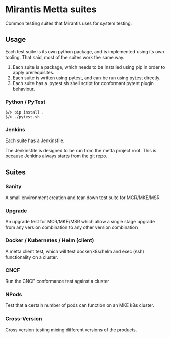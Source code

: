 # Mirantis Metta suites

Common testing suites that Mirantis uses for system testing.

## Usage

Each test suite is its own python package, and is implemented using its own
tooling.  That said, most of the suites work the same way.

1. Each suite is a package, which needs to be installed using pip in order to
   apply prerequisites.
2. Each suite is written using pytest, and can be run using pytest directly.
3. Each suite has a .pytest.sh shell script for conformant pytest plugin 
   behaviour.

### Python / PyTest

```
$/> pip install .
$/> ./pytest.sh
```

### Jenkins

Each suite has a Jenkinsfile.

The Jenkinsfile is designed to be run from the metta project root.  This is
because Jenkins always starts from the git repo.

## Suites

### Sanity

A small environment creation and tear-down test suite for MCR/MKE/MSR

### Upgrade

An upgrade test for MCR/MKE/MSR which allow a single stage upgrade from
any version combination to any other version combination

### Docker / Kubernetes / Helm (client)

A metta client test, which will test docker/k8s/helm and exec (ssh) 
functionality on a cluster.

### CNCF

Run the CNCF conformance test against a cluster

### NPods

Test that a certain number of pods can function on an MKE k8s cluster.

### Cross-Version

Cross version testing mixing different versions of the products.
